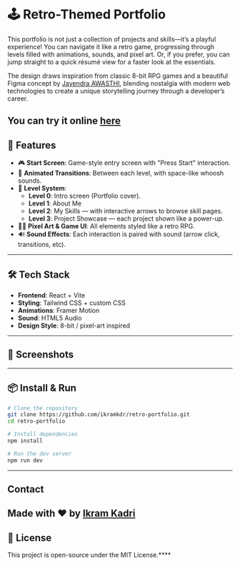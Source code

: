 # 🕹️ Retro-Themed Portfolio

This portfolio is not just a collection of projects and skills—it’s a playful experience! You can navigate it like a retro game, progressing through levels filled with animations, sounds, and pixel art. Or, if you prefer, you can jump straight to a quick résumé view for a faster look at the essentials.

The design draws inspiration from classic 8-bit RPG games and a beautiful Figma concept by [Jayendra AWASTHI](https://www.figma.com/@Jayendra), blending nostalgia with modern web technologies to create a unique storytelling journey through a developer’s career.

You can try it online [here](https://my-portfolio-mu-nine-56.vercel.app/)
---

## 🚀 Features

- 🎮 **Start Screen**: Game-style entry screen with "Press Start" interaction.
- 🌌 **Animated Transitions**: Between each level, with space-like whoosh sounds.
- 👾 **Level System**:
  - **Level 0**: Intro screen (Portfolio cover).
  - **Level 1**: About Me 
  - **Level 2**: My Skills — with interactive arrows to browse skill pages.
  - **Level 3**: Project Showcase — each project shown like a power-up.
- 🧑‍🚀 **Pixel Art & Game UI**: All elements styled like a retro RPG.
- 🔊 **Sound Effects**: Each interaction is paired with sound (arrow click, transitions, etc).

---

## 🛠️ Tech Stack

- **Frontend**: React + Vite  
- **Styling**: Tailwind CSS + custom CSS  
- **Animations**: Framer Motion  
- **Sound**: HTML5 Audio  
- **Design Style**: 8-bit / pixel-art inspired

---

## 📸 Screenshots



---

## 📦 Install & Run

```bash
# Clone the repository
git clone https://github.com/ikramkdr/retro-portfolio.git
cd retro-portfolio

# Install dependencies
npm install

# Run the dev server
npm run dev
```

---


## Contact

Made with ❤️ by [Ikram Kadri](https://github.com/ikramkdr)  
---

## 🧠 License

This project is open-source under the MIT License.****

